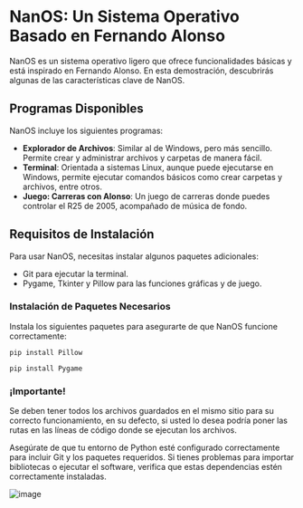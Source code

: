 # NanOS: Un Sistema Operativo Basado en Fernando Alonso

NanOS es un sistema operativo ligero que ofrece funcionalidades básicas y está inspirado en Fernando Alonso. En esta demostración, descubrirás algunas de las características clave de NanOS.

## Programas Disponibles

NanOS incluye los siguientes programas:

- **Explorador de Archivos**: Similar al de Windows, pero más sencillo. Permite crear y administrar archivos y carpetas de manera fácil.
- **Terminal**: Orientada a sistemas Linux, aunque puede ejecutarse en Windows, permite ejecutar comandos básicos como crear carpetas y archivos, entre otros.
- **Juego: Carreras con Alonso**: Un juego de carreras donde puedes controlar el R25 de 2005, acompañado de música de fondo.

## Requisitos de Instalación

Para usar NanOS, necesitas instalar algunos paquetes adicionales:

- Git para ejecutar la terminal.
- Pygame, Tkinter y Pillow para las funciones gráficas y de juego.

### Instalación de Paquetes Necesarios

Instala los siguientes paquetes para asegurarte de que NanOS funcione correctamente:

```
pip install Pillow 
```

``` 
pip install Pygame
```

### ¡Importante!

Se deben tener todos los archivos guardados en el mismo sitio para su correcto funcionamiento, en su defecto, si usted lo desea podría poner las rutas en las líneas de código donde se ejecutan los archivos.

Asegúrate de que tu entorno de Python esté configurado correctamente para incluir Git y los paquetes requeridos. Si tienes problemas para importar bibliotecas o ejecutar el software, verifica que estas dependencias estén correctamente instaladas.


![image](https://github.com/Giordano-jpg/Sistema-Operativo/assets/59683392/31c593ce-48e8-4418-854e-b7a792171b04)

